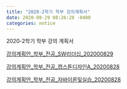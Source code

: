 ```yaml
---
title: "2020-2학기 학부 강의계획서" 
date: 2020-08-29 08:26:28 -0400
categories: notice
---
```


2020-2학기 학부 강의 계획서

<a href="https://faculty-hieonn.github.io/files/강의계획안서식(국문) 학부_SW리더십_202000829.pdf" target="_blank">강의계획안_학부_전공_SW리더십_202000829</a>

<a href="https://faculty-hieonn.github.io/files/2020-2_강의계획안서식(국문)_학부_캡스톤디자인A_20200828.pdf" target="_blank">강의계획안_학부_전공_캡스톤디자인A_20200828</a>

<a href="https://faculty-hieonn.github.io/files/2020-2_강의계획안서식(국문)_학부_캡스톤디자인A_20200828.pdf" target="_blank">강의계획안_학부_전공_자바이론및실습_20200828</a>

